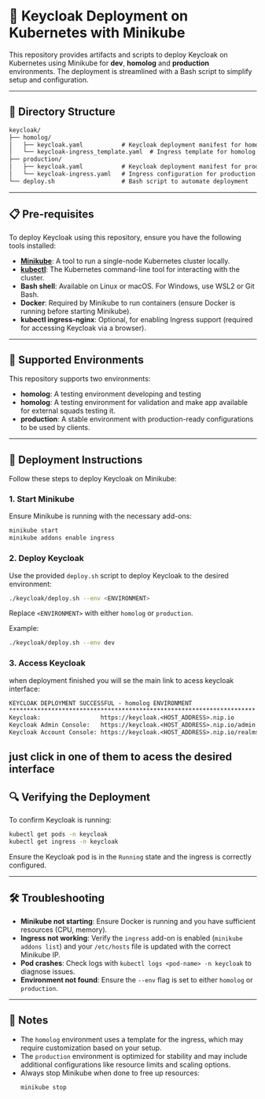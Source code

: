 # 🚀 Keycloak Deployment on Kubernetes with Minikube

This repository provides artifacts and scripts to deploy Keycloak on Kubernetes using Minikube for **dev**, **homolog** and **production** environments. The deployment is streamlined with a Bash script to simplify setup and configuration.

---

## 📁 Directory Structure

```txt
keycloak/
├── homolog/
│   ├── keycloak.yaml           # Keycloak deployment manifest for homolog environment
│   └── keycloak-ingress_template.yaml  # Ingress template for homolog environment
├── production/
│   ├── keycloak.yaml           # Keycloak deployment manifest for production environment
│   └── keycloak-ingress.yaml   # Ingress configuration for production environment
└── deploy.sh                   # Bash script to automate deployment
```

---

## 📋 Pre-requisites

To deploy Keycloak using this repository, ensure you have the following tools installed:

- **[Minikube](https://minikube.sigs.k8s.io/docs/)**: A tool to run a single-node Kubernetes cluster locally.
- **[kubectl](https://kubernetes.io/docs/tasks/tools/)**: The Kubernetes command-line tool for interacting with the cluster.
- **Bash shell**: Available on Linux or macOS. For Windows, use WSL2 or Git Bash.
- **Docker**: Required by Minikube to run containers (ensure Docker is running before starting Minikube).
- **kubectl ingress-nginx**: Optional, for enabling Ingress support (required for accessing Keycloak via a browser).

---

## 🧪 Supported Environments

This repository supports two environments:
- **homolog**: A testing environment developing and testing
- **homolog**: A testing environment for validation and make app available for external squads testing it.
- **production**: A stable environment with production-ready configurations to be used by clients.

---

## 🚀 Deployment Instructions

Follow these steps to deploy Keycloak on Minikube:

### 1. Start Minikube
Ensure Minikube is running with the necessary add-ons:
```bash
minikube start
minikube addons enable ingress
```

### 2. Deploy Keycloak
Use the provided `deploy.sh` script to deploy Keycloak to the desired environment:
```bash
./keycloak/deploy.sh --env <ENVIRONMENT>
```
Replace `<ENVIRONMENT>` with either `homolog` or `production`.

Example:
```bash
./keycloak/deploy.sh --env dev
```

### 3. Access Keycloak
when deployment finished you will se the main link to acess keycloak interface:
```txt
KEYCLOAK DEPLOYMENT SUCCESSFUL - homolog ENVIRONMENT
**********************************************************************
Keycloak:                 https://keycloak.<HOST_ADDRESS>.nip.io
Keycloak Admin Console:   https://keycloak.<HOST_ADDRESS>.nip.io/admin
Keycloak Account Console: https://keycloak.<HOST_ADDRESS>.nip.io/realms/myrealm/account
```

just click in one of them to acess the desired interface
---

## 🔍 Verifying the Deployment

To confirm Keycloak is running:
```bash
kubectl get pods -n keycloak
kubectl get ingress -n keycloak
```

Ensure the Keycloak pod is in the `Running` state and the ingress is correctly configured.

---

## 🛠️ Troubleshooting

- **Minikube not starting**: Ensure Docker is running and you have sufficient resources (CPU, memory).
- **Ingress not working**: Verify the `ingress` add-on is enabled (`minikube addons list`) and your `/etc/hosts` file is updated with the correct Minikube IP.
- **Pod crashes**: Check logs with `kubectl logs <pod-name> -n keycloak` to diagnose issues.
- **Environment not found**: Ensure the `--env` flag is set to either `homolog` or `production`.

---

## 📝 Notes

- The `homolog` environment uses a template for the ingress, which may require customization based on your setup.
- The `production` environment is optimized for stability and may include additional configurations like resource limits and scaling options.
- Always stop Minikube when done to free up resources:
  ```bash
  minikube stop
  ```